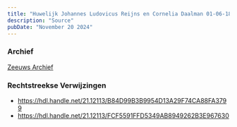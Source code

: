 ```yaml
---
title: "Huwelijk Johannes Ludovicus Reijns en Cornelia Daalman 01-06-1888"
description: "Source"
pubDate: "November 20 2024"
---
```


### Archief
[Zeeuws Archief](https://www.zeeuwsarchief.nl/)

### Rechtstreekse Verwijzingen
- https://hdl.handle.net/21.12113/B84D99B3B9954D13A29F74CA88FA3799
- https://hdl.handle.net/21.12113/FCF5591FFD5349AB8949262B3E967630
